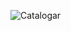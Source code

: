 ![Catalogar](https://github.com/userProfile-attachments/assets/ca1665c1-3e7e-40d8-9d0b-5cbc9b7f724f)
